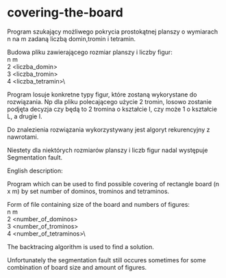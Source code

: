 # covering-the-board

Program szukający możliwego pokrycia prostokątnej planszy o wymiarach n na m zadaną liczbą domin,tromin i tetramin.

Budowa pliku zawierającego rozmiar planszy i liczby figur:\
n m\
2 <liczba_domin>\
3 <liczba_tromin>\
4 <liczba_tetramin>\

Program losuje konkretne typy figur, które zostaną wykorystane do rozwiązania. Np dla pliku polecającego użycie 2 tromin, losowo zostanie podjęta decyzja czy będą to 2 tromina o kształcie I, czy może 1 o kształcie L, a drugie I.

Do znalezienia rozwiązania wykorzystywany jest algoryt rekurencyjny z nawrotami.

Niestety dla niektórych rozmiarów planszy i liczb figur nadal występuje Segmentation fault.


English description:

Program which can be used to find possible covering of rectangle board (n x m) by set number of dominos, trominos and tetraminos.

Form of file containing size of the board and numbers of figures:\
n m\
2 <number_of_dominos>\
3 <number_of_trominos>\
4 <number_of_tetraminos>\

The backtracing algorithm is used to find a solution.

Unfortunately the segmentation fault still occures sometimes for some combination of board size and amount of figures.
